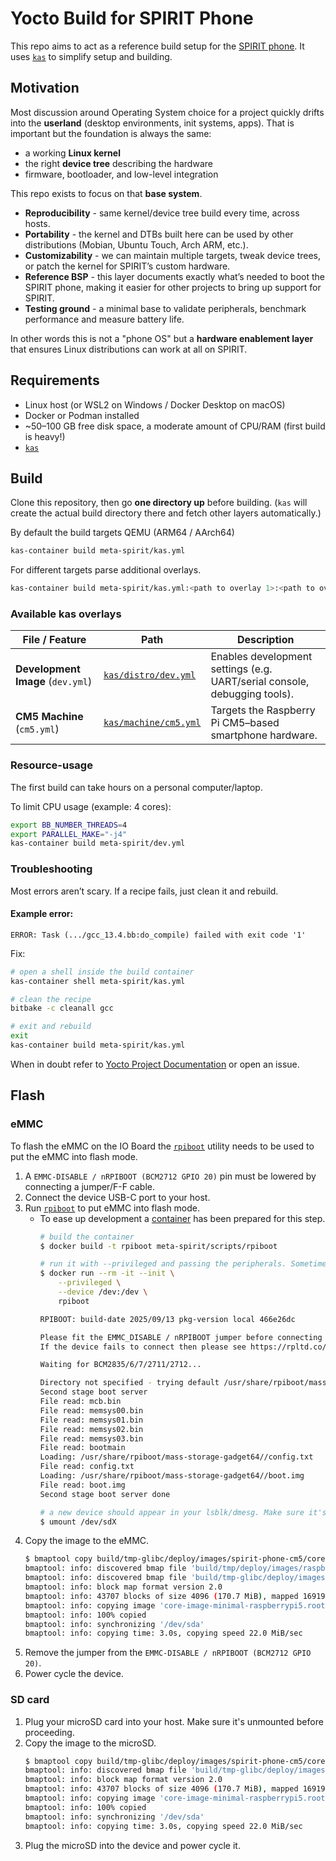 # Yocto Build for SPIRIT Phone

This repo aims to act as a reference build setup for the
[SPIRIT phone](https://github.com/V3lectronics/SPIRIT).
It uses [`kas`](https://github.com/siemens/kas) to simplify setup and building.

## Motivation

Most discussion around Operating System choice for a project quickly drifts into
the **userland** (desktop environments, init systems, apps).
That is important but the foundation is always the same:
- a working **Linux kernel**
- the right **device tree** describing the hardware
- firmware, bootloader, and low-level integration

This repo exists to focus on that **base system**.

- **Reproducibility** - same kernel/device tree build every time, across hosts.
- **Portability** - the kernel and DTBs built here can be used by other distributions
  (Mobian, Ubuntu Touch, Arch ARM, etc.).
- **Customizability** - we can maintain multiple targets,
  tweak device trees, or patch the kernel for SPIRIT’s custom hardware.
- **Reference BSP** - this layer documents exactly what’s needed to boot
  the SPIRIT phone, making it easier for other projects to bring up support for SPIRIT.
- **Testing ground** - a minimal base to validate peripherals,
  benchmark performance and measure battery life.

In other words this is not a "phone OS" but a **hardware enablement layer**
that ensures Linux distributions can work at all on SPIRIT.

## Requirements
- Linux host (or WSL2 on Windows / Docker Desktop on macOS)
- Docker or Podman installed
- ~50–100 GB free disk space, a moderate amount of CPU/RAM (first build is heavy!)
- [`kas`](https://kas.readthedocs.io/en/latest/userguide/getting-started.html)

## Build

Clone this repository, then go **one directory up** before building.
(`kas` will create the actual build directory there and fetch other layers automatically.)

By default the build targets QEMU (ARM64 / AArch64)

```sh
kas-container build meta-spirit/kas.yml
```

For different targets parse additional overlays.

```sh
kas-container build meta-spirit/kas.yml:<path to overlay 1>:<path to overlay 2>
```

### Available kas overlays

| File / Feature                    | Path                                           | Description                                                                 |
|-----------------------------------|------------------------------------------------|-----------------------------------------------------------------------------|
| **Development Image** (`dev.yml`) | [`kas/distro/dev.yml`](./kas/distro/dev.yml)   | Enables development settings (e.g. UART/serial console, debugging tools).   |
| **CM5 Machine** (`cm5.yml`)       | [`kas/machine/cm5.yml`](./kas/machine/cm5.yml) | Targets the Raspberry Pi CM5–based smartphone hardware.                     |


### Resource-usage

The first build can take hours on a personal computer/laptop.

To limit CPU usage (example: 4 cores):

```sh
export BB_NUMBER_THREADS=4
export PARALLEL_MAKE="-j4"
kas-container build meta-spirit/dev.yml
```

### Troubleshooting

Most errors aren’t scary. If a recipe fails, just clean it and rebuild.

#### Example error:

```log
ERROR: Task (.../gcc_13.4.bb:do_compile) failed with exit code '1'
```

Fix:

```sh
# open a shell inside the build container
kas-container shell meta-spirit/kas.yml

# clean the recipe
bitbake -c cleanall gcc

# exit and rebuild
exit
kas-container build meta-spirit/kas.yml
```

When in doubt refer to
[Yocto Project Documentation](https://docs.yoctoproject.org/5.0.12/singleindex.html)
or open an issue.

## Flash

### eMMC

To flash the eMMC on the IO Board the
[`rpiboot`](https://github.com/raspberrypi/usbboot?tab=readme-ov-file#troubleshooting)
utility needs to be used to put the eMMC into flash mode.

1. A `EMMC-DISABLE / nRPIBOOT (BCM2712 GPIO 20)` pin must be lowered by connecting a jumper/F-F cable.
1. Connect the device USB-C port to your host.
1. Run [`rpiboot`](https://github.com/raspberrypi/usbboot) to put eMMC into flash mode.
    - To ease up development a [container](./scripts/rpiboot/Dockerfile) has been prepared for this step.
        ```sh
        # build the container
        $ docker build -t rpiboot meta-spirit/scripts/rpiboot

        # run it with --privileged and passing the peripherals. Sometimes needs to be ran twice. Below is an example correct output
        $ docker run --rm -it --init \
            --privileged \
            --device /dev:/dev \
            rpiboot

        RPIBOOT: build-date 2025/09/13 pkg-version local 466e26dc

        Please fit the EMMC_DISABLE / nRPIBOOT jumper before connecting the power and USB cables to the target device.
        If the device fails to connect then please see https://rpltd.co/rpiboot for debugging tips.

        Waiting for BCM2835/6/7/2711/2712...

        Directory not specified - trying default /usr/share/rpiboot/mass-storage-gadget64/
        Second stage boot server
        File read: mcb.bin
        File read: memsys00.bin
        File read: memsys01.bin
        File read: memsys02.bin
        File read: memsys03.bin
        File read: bootmain
        Loading: /usr/share/rpiboot/mass-storage-gadget64//config.txt
        File read: config.txt
        Loading: /usr/share/rpiboot/mass-storage-gadget64//boot.img
        File read: boot.img
        Second stage boot server done

        # a new device should appear in your lsblk/dmesg. Make sure it's unmounted before proceeding
        $ umount /dev/sdX
        ```
1. Copy the image to the eMMC.
    ```sh
    $ bmaptool copy build/tmp-glibc/deploy/images/spirit-phone-cm5/core-image-minimal-spirit-phone-cm5.rootfs.wic.bz2 /dev/sdX
    bmaptool: info: discovered bmap file 'build/tmp/deploy/images/raspberrypi5/core-image-minimal-raspberrypi5.rootfs.wic.bmap'
    bmaptool: info: discovered bmap file 'build/tmp-glibc/deploy/images/raspberrypi5/core-image-minimal-raspberrypi5.rootfs.wic.bmap'
    bmaptool: info: block map format version 2.0
    bmaptool: info: 43707 blocks of size 4096 (170.7 MiB), mapped 16919 blocks (66.1 MiB or 38.7%)
    bmaptool: info: copying image 'core-image-minimal-raspberrypi5.rootfs.wic.bz2' to block device '/dev/sda' using bmap file 'core-image-minimal-raspberrypi5.rootfs.wic.bmap'
    bmaptool: info: 100% copied
    bmaptool: info: synchronizing '/dev/sda'
    bmaptool: info: copying time: 3.0s, copying speed 22.0 MiB/sec
    ```
1. Remove the jumper from the `EMMC-DISABLE / nRPIBOOT (BCM2712 GPIO 20)`.
1. Power cycle the device.

### SD card

1. Plug your microSD card into your host. Make sure it's unmounted before proceeding.
1. Copy the image to the microSD.
    ```sh
    $ bmaptool copy build/tmp-glibc/deploy/images/spirit-phone-cm5/core-image-minimal-spirit-phone-cm5.rootfs.wic.bz2 /dev/sdX
    bmaptool: info: discovered bmap file 'build/tmp-glibc/deploy/images/raspberrypi5/core-image-minimal-raspberrypi5.rootfs.wic.bmap'
    bmaptool: info: block map format version 2.0
    bmaptool: info: 43707 blocks of size 4096 (170.7 MiB), mapped 16919 blocks (66.1 MiB or 38.7%)
    bmaptool: info: copying image 'core-image-minimal-raspberrypi5.rootfs.wic.bz2' to block device '/dev/sda' using bmap file 'core-image-minimal-raspberrypi5.rootfs.wic.bmap'
    bmaptool: info: 100% copied
    bmaptool: info: synchronizing '/dev/sda'
    bmaptool: info: copying time: 3.0s, copying speed 22.0 MiB/sec
    ```
1. Plug the microSD into the device and power cycle it.
